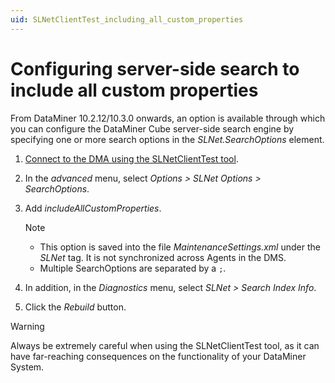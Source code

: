 ```yaml
---
uid: SLNetClientTest_including_all_custom_properties
---
```


# Configuring server-side search to include all custom properties

From DataMiner 10.2.12/10.3.0 onwards, an option is available through which you can configure the DataMiner Cube server-side search engine by specifying one or more search options in the *SLNet.SearchOptions* element.

1. [Connect to the DMA using the SLNetClientTest tool](xref:Connecting_to_a_DMA_with_the_SLNetClientTest_tool).

1. In the *advanced* menu, select *Options > SLNet Options > SearchOptions*.

1. Add *includeAllCustomProperties*.

   > [!NOTE]
   >
   > - This option is saved into the file *MaintenanceSettings.xml* under the *SLNet* tag. It is not synchronized across Agents in the DMS.
   > - Multiple SearchOptions are separated by a `;`.

1. In addition, in the *Diagnostics* menu, select *SLNet > Search Index Info*.

1. Click the *Rebuild* button.

> [!WARNING]
> Always be extremely careful when using the SLNetClientTest tool, as it can have far-reaching consequences on the functionality of your DataMiner System.
